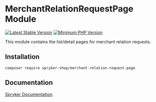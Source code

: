 # MerchantRelationRequestPage Module
[![Latest Stable Version](https://poser.pugx.org/spryker-shop/merchant-relation-request-page/v/stable.svg)](https://packagist.org/packages/spryker-shop/merchant-relation-request-page)
[![Minimum PHP Version](https://img.shields.io/badge/php-%3E%3D%208.3-8892BF.svg)](https://php.net/)

This module contains the list/detail pages for merchant relation requests.

## Installation

```
composer require spryker-shop/merchant-relation-request-page
```

## Documentation

[Spryker Documentation](https://docs.spryker.com)
